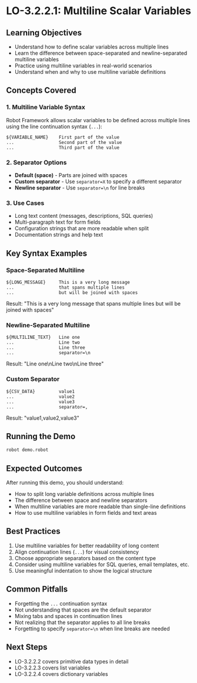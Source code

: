 # LO-3.2.2.1: Multiline Scalar Variables

## Learning Objectives
- Understand how to define scalar variables across multiple lines
- Learn the difference between space-separated and newline-separated multiline variables
- Practice using multiline variables in real-world scenarios
- Understand when and why to use multiline variable definitions

## Concepts Covered

### 1. Multiline Variable Syntax
Robot Framework allows scalar variables to be defined across multiple lines using the line continuation syntax (`...`):

```robot
${VARIABLE_NAME}    First part of the value
...                 Second part of the value
...                 Third part of the value
```

### 2. Separator Options
- **Default (space)** - Parts are joined with spaces
- **Custom separator** - Use `separator=X` to specify a different separator
- **Newline separator** - Use `separator=\n` for line breaks

### 3. Use Cases
- Long text content (messages, descriptions, SQL queries)
- Multi-paragraph text for form fields
- Configuration strings that are more readable when split
- Documentation strings and help text

## Key Syntax Examples

### Space-Separated Multiline
```robot
${LONG_MESSAGE}     This is a very long message
...                 that spans multiple lines
...                 but will be joined with spaces
```
Result: "This is a very long message that spans multiple lines but will be joined with spaces"

### Newline-Separated Multiline
```robot
${MULTILINE_TEXT}   Line one
...                 Line two
...                 Line three
...                 separator=\n
```
Result: "Line one\nLine two\nLine three"

### Custom Separator
```robot
${CSV_DATA}         value1
...                 value2
...                 value3
...                 separator=,
```
Result: "value1,value2,value3"

## Running the Demo
```bash
robot demo.robot
```

## Expected Outcomes
After running this demo, you should understand:
- How to split long variable definitions across multiple lines
- The difference between space and newline separators
- When multiline variables are more readable than single-line definitions
- How to use multiline variables in form fields and text areas

## Best Practices
1. Use multiline variables for better readability of long content
2. Align continuation lines (`...`) for visual consistency
3. Choose appropriate separators based on the content type
4. Consider using multiline variables for SQL queries, email templates, etc.
5. Use meaningful indentation to show the logical structure

## Common Pitfalls
- Forgetting the `...` continuation syntax
- Not understanding that spaces are the default separator
- Mixing tabs and spaces in continuation lines
- Not realizing that the separator applies to all line breaks
- Forgetting to specify `separator=\n` when line breaks are needed

## Next Steps
- LO-3.2.2.2 covers primitive data types in detail
- LO-3.2.2.3 covers list variables
- LO-3.2.2.4 covers dictionary variables